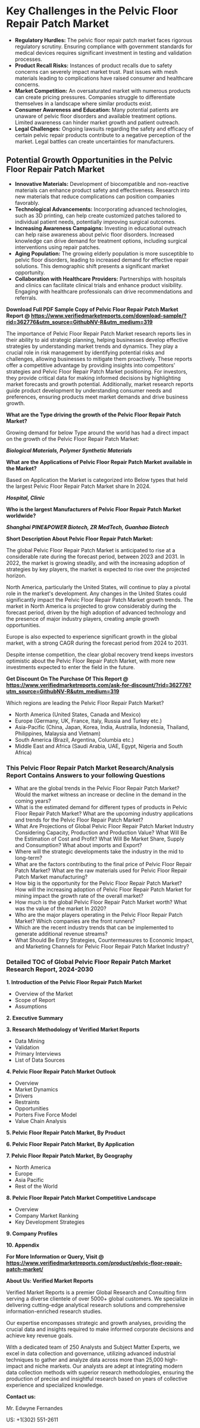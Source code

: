 <p class=""><h1>Key Challenges in the Pelvic Floor Repair Patch Market</h1><ul>    <li>        <strong>Regulatory Hurdles:</strong> The pelvic floor repair patch market faces rigorous regulatory scrutiny. Ensuring compliance with government standards for medical devices requires significant investment in testing and validation processes.    </li>    <li>        <strong>Product Recall Risks:</strong> Instances of product recalls due to safety concerns can severely impact market trust. Past issues with mesh materials leading to complications have raised consumer and healthcare concerns.    </li>    <li>        <strong>Market Competition:</strong> An oversaturated market with numerous products can create pricing pressures. Companies struggle to differentiate themselves in a landscape where similar products exist.    </li>    <li>        <strong>Consumer Awareness and Education:</strong> Many potential patients are unaware of pelvic floor disorders and available treatment options. Limited awareness can hinder market growth and patient outreach.    </li>    <li>        <strong>Legal Challenges:</strong> Ongoing lawsuits regarding the safety and efficacy of certain pelvic repair products contribute to a negative perception of the market. Legal battles can create uncertainties for manufacturers.    </li></ul><h2>Potential Growth Opportunities in the Pelvic Floor Repair Patch Market</h1><ul>    <li>        <strong>Innovative Materials:</strong> Development of biocompatible and non-reactive materials can enhance product safety and effectiveness. Research into new materials that reduce complications can position companies favorably.    </li>    <li>        <strong>Technological Advancements:</strong> Incorporating advanced technologies, such as 3D printing, can help create customized patches tailored to individual patient needs, potentially improving surgical outcomes.    </li>    <li>        <strong>Increasing Awareness Campaigns:</strong> Investing in educational outreach can help raise awareness about pelvic floor disorders. Increased knowledge can drive demand for treatment options, including surgical interventions using repair patches.    </li>    <li>        <strong>Aging Population:</strong> The growing elderly population is more susceptible to pelvic floor disorders, leading to increased demand for effective repair solutions. This demographic shift presents a significant market opportunity.    </li>    <li>        <strong>Collaboration with Healthcare Providers:</strong> Partnerships with hospitals and clinics can facilitate clinical trials and enhance product visibility. Engaging with healthcare professionals can drive recommendations and referrals.    </li></ul></p><p class=""><strong>Download Full PDF Sample Copy of Pelvic Floor Repair Patch Market Report @ <a href="https://www.verifiedmarketreports.com/download-sample/?rid=362776&utm_source=GithubNV-R&utm_medium=319" target="_blank">https://www.verifiedmarketreports.com/download-sample/?rid=362776&utm_source=GithubNV-R&utm_medium=319</a></strong></p><p>The importance of&nbsp;Pelvic Floor Repair Patch Market research reports lies in their ability to aid strategic planning, helping businesses develop effective strategies by understanding market trends and dynamics. They play a crucial role in risk management by identifying potential risks and challenges, allowing businesses to mitigate them proactively. These reports offer a competitive advantage by providing insights into competitors' strategies and Pelvic Floor Repair Patch Market positioning. For investors, they provide critical data for making informed decisions by highlighting market forecasts and growth potential. Additionally, market research reports guide product development by understanding consumer needs and preferences, ensuring products meet market demands and drive business growth.</p><p><strong>What are the&nbsp;Type driving the growth of the Pelvic Floor Repair Patch Market?</strong></p><p id="" class="">Growing demand for below Type around the world has had a direct impact on the growth of the Pelvic Floor Repair Patch Market:</p><p class=""><em><strong>Biological Materials, Polymer Synthetic Materials</strong></em></p><p class=""><strong>What are the&nbsp;Applications&nbsp;of Pelvic Floor Repair Patch Market available in the Market?</strong></p><p id="" class="">Based on Application the Market is categorized into Below types that held the largest Pelvic Floor Repair Patch Market share In 2024.</p><p class=""><em><strong>Hospital, Clinic</strong></em></p><p class=""><strong>Who is the largest Manufacturers of Pelvic Floor Repair Patch Market worldwide?</strong></p><p><em><strong>Shanghai PINE&POWER Biotech, ZR MedTech, Guanhao Biotech</strong></em></p><p id="" class=""><strong>Short Description About Pelvic Floor Repair Patch Market:</strong></p><p>The global Pelvic Floor Repair Patch Market is anticipated to rise at a considerable rate during the forecast period, between 2023 and 2031. In 2022, the market is growing steadily, and with the increasing adoption of strategies by key players, the market is expected to rise over the projected horizon.</p><p>North America, particularly the United States, will continue to play a pivotal role in the market's development. Any changes in the United States could significantly impact the Pelvic Floor Repair Patch Market growth trends. The market in North America is projected to grow considerably during the forecast period, driven by the high adoption of advanced technology and the presence of major industry players, creating ample growth opportunities.</p><p>Europe is also expected to experience significant growth in the global market, with a strong CAGR during the forecast period from 2024 to 2031.</p><p>Despite intense competition, the clear global recovery trend keeps investors optimistic about the Pelvic Floor Repair Patch Market, with more new investments expected to enter the field in the future.</p><p id="" class=""><strong>Get Discount On The Purchase Of This Report @ <a href="https://www.verifiedmarketreports.com/ask-for-discount/?rid=362776?utm_source=GithubNV-R&utm_medium=319" target="_blank">https://www.verifiedmarketreports.com/ask-for-discount/?rid=362776?utm_source=GithubNV-R&utm_medium=319</a></strong></p><p class="">Which regions are leading the Pelvic Floor Repair Patch Market?</p><ul><li>North America (United States, Canada and Mexico)</li><li>Europe (Germany, UK, France, Italy, Russia and Turkey etc.)</li><li>Asia-Pacific (China, Japan, Korea, India, Australia, Indonesia, Thailand, Philippines, Malaysia and Vietnam)</li><li>South America (Brazil, Argentina, Columbia etc.)</li><li>Middle East and Africa (Saudi Arabia, UAE, Egypt, Nigeria and South Africa)</li></ul><h3 id="" class="">This Pelvic Floor Repair Patch Market Research/Analysis Report Contains Answers to your following Questions</h3><ul><li>What are the global trends in the Pelvic Floor Repair Patch Market? Would the market witness an increase or decline in the demand in the coming years?</li><li>What is the estimated demand for different types of products in Pelvic Floor Repair Patch Market? What are the upcoming industry applications and trends for the Pelvic Floor Repair Patch Market?</li><li>What Are Projections of Global Pelvic Floor Repair Patch Market Industry Considering Capacity, Production and Production Value? What Will Be the Estimation of Cost and Profit? What Will Be Market Share, Supply and Consumption? What about imports and Export?</li><li>Where will the strategic developments take the industry in the mid to long-term?</li><li>What are the factors contributing to the final price of Pelvic Floor Repair Patch Market? What are the raw materials used for Pelvic Floor Repair Patch Market manufacturing?</li><li>How big is the opportunity for the Pelvic Floor Repair Patch Market? How will the increasing adoption of Pelvic Floor Repair Patch Market for mining impact the growth rate of the overall market?</li><li>How much is the global Pelvic Floor Repair Patch Market worth? What was the value of the market In 2020?</li><li>Who are the major players operating in the Pelvic Floor Repair Patch Market? Which companies are the front runners?</li><li>Which are the recent industry trends that can be implemented to generate additional revenue streams?</li><li>What Should Be Entry Strategies, Countermeasures to Economic Impact, and Marketing Channels for Pelvic Floor Repair Patch Market Industry?</li></ul><h3 id="" class="">Detailed TOC of Global Pelvic Floor Repair Patch Market Research Report, 2024-2030</h3><p id="" class=""><strong>1. Introduction of the Pelvic Floor Repair Patch Market</strong></p><ul><li>Overview of the Market</li><li>Scope of Report</li><li>Assumptions</li></ul><p id="" class=""><strong>2. Executive Summary</strong></p><p id="" class=""><strong>3. Research Methodology of Verified Market Reports</strong></p><ul><li>Data Mining</li><li>Validation</li><li>Primary Interviews</li><li>List of Data Sources</li></ul><p id="" class=""><strong>4. Pelvic Floor Repair Patch Market Outlook</strong></p><ul><li>Overview</li><li>Market Dynamics</li><li>Drivers</li><li>Restraints</li><li>Opportunities</li><li>Porters Five Force Model</li><li>Value Chain Analysis</li></ul><p id="" class=""><strong>5. Pelvic Floor Repair Patch Market, By Product</strong></p><p id="" class=""><strong>6. Pelvic Floor Repair Patch Market, By Application</strong></p><p id="" class=""><strong>7. Pelvic Floor Repair Patch Market, By Geography</strong></p><ul><li>North America</li><li>Europe</li><li>Asia Pacific</li><li>Rest of the World</li></ul><p id="" class=""><strong>8. Pelvic Floor Repair Patch Market Competitive Landscape</strong></p><ul><li>Overview</li><li>Company Market Ranking</li><li>Key Development Strategies</li></ul><p id="" class=""><strong>9. Company Profiles</strong></p><p id="" class=""><strong>10. Appendix</strong></p><p id="" class=""><strong>For More Information or Query, Visit @ <a href="https://www.verifiedmarketreports.com/product/pelvic-floor-repair-patch-market/" target="_blank">https://www.verifiedmarketreports.com/product/pelvic-floor-repair-patch-market/</a></strong></p><p id="" class=""><strong>About Us: Verified Market Reports</strong></p><p id="" class="">Verified Market Reports is a premier Global Research and Consulting firm serving a diverse clientele of over 5000+ global customers. We specialize in delivering cutting-edge analytical research solutions and comprehensive information-enriched research studies.</p><p id="" class="">Our expertise encompasses strategic and growth analyses, providing the crucial data and insights required to make informed corporate decisions and achieve key revenue goals.</p><p id="" class="">With a dedicated team of 250 Analysts and Subject Matter Experts, we excel in data collection and governance, utilizing advanced industrial techniques to gather and analyze data across more than 25,000 high-impact and niche markets. Our analysts are adept at integrating modern data collection methods with superior research methodologies, ensuring the production of precise and insightful research based on years of collective experience and specialized knowledge.</p><p id="" class=""><strong>Contact us:</strong></p><p id="" class="">Mr. Edwyne Fernandes</p><p id="" class="">US: +1(302) 551-2611</p>